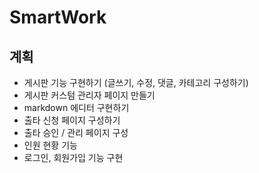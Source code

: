 # SmartWork

## 계획
- 게시판 기능 구현하기
(글쓰기, 수정, 댓글, 카테고리 구성하기)
- 게시판 커스텀 관리자 페이지 만들기
- markdown 에디터 구현하기
- 출타 신청 페이지 구성하기
- 출타 승인 / 관리 페이지 구성
- 인원 현황 기능
- 로그인, 회원가입 기능 구현